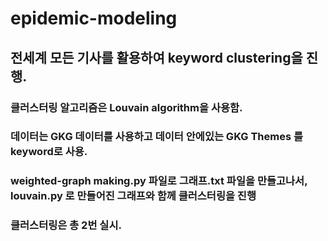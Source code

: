 # epidemic-modeling

## 전세계 모든 기사를 활용하여 keyword clustering을 진행.
### 클러스터링 알고리즘은 Louvain algorithm을 사용함.
### 데이터는 GKG 데이터를 사용하고 데이터 안에있는 GKG Themes 를 keyword로 사용.
### weighted-graph making.py 파일로 그래프.txt 파일을 만들고나서, louvain.py 로 만들어진 그래프와 함께 클러스터링을 진행

### 클러스터링은 총 2번 실시.

